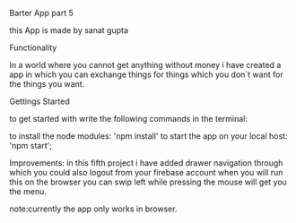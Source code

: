 Barter App part 5

this App is made by sanat gupta

Functionality

In a world where you cannot get anything without money i have created a app in which you can exchange things for things which you don`t want for the things you want.

Gettings Started

to get started with write the following commands in the terminal:

to install the node modules: 'npm install' to start the app on your local host: 'npm start';

Improvements: 
in this fifth project i have added drawer navigation through which you could also logout from your firebase account when you will run this on the browser you can swip left while pressing the mouse will get you the menu.

note:currently the app only works in browser.


